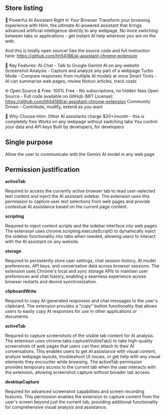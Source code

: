 ## Store listing

🚀 Powerful AI Assistant Right in Your Browser
Transform your browsing experience with Hiim, the ultimate AI-powered assistant that brings advanced artificial intelligence directly to any webpage. No more switching between tabs or applications - get instant AI help wherever you are on the web.

And this is totally open source! See the source code and full instruction here: https://github.com/hh54188/ai-assistant-chrome-extension

🤖 Key Features:
AI Chat - Talk to Google Gemini AI on any website
Screenshot Analysis - Capture and analyze any part of a webpage
Turbo Mode - Compare responses from multiple AI models at once
Smart Tools - AI can summarize web pages, review Notion articles, track costs

🌐 Open Source & Free:
100% Free - No subscriptions, no hidden fees
Open Source - Full code available on GitHub (MIT License): https://github.com/hh54188/ai-assistant-chrome-extension
Community Driven - Contribute, modify, extend as you want

🎯 Why Choose Hiim:
Other AI assistants charge $20+/month - this is completely free
Works on any webpage without switching tabs
You control your data and API keys
Built by developers, for developers

## Single purpose

Allow the user to communicate with the Gemini AI model in any web page

## Permission justification

**activeTab**

Required to access the currently active browser tab to read user-selected text content and inject the AI assistant sidebar. The extension uses this permission to capture user text selections from web pages and provide contextual AI assistance based on the current page content.

**scripting**

Required to inject content scripts and the sidebar interface into web pages. The extension uses chrome.scripting.executeScript() to dynamically inject the sidebar functionality into tabs when needed, allowing users to interact with the AI assistant on any website.

**storage**

Required to persistently store user settings, chat session history, AI model preferences, API keys, and conversation data across browser sessions. The extension uses Chrome's local and sync storage APIs to maintain user preferences and chat history, enabling a seamless experience across browser restarts and device synchronization.

**clipboardWrite**

Required to copy AI-generated responses and chat messages to the user's clipboard. The extension provides a "copy" button functionality that allows users to easily copy AI responses for use in other applications or documents.

**activeTab**

Required to capture screenshots of the visible tab content for AI analysis. The extension uses chrome.tabs.captureVisibleTab() to take high-quality screenshots of web pages that users can then attach to their AI conversations. This enables users to get AI assistance with visual content, analyze webpage layouts, troubleshoot UI issues, or get help with any visual elements they encounter while browsing. The activeTab permission provides temporary access to the current tab when the user interacts with the extension, allowing screenshot capture without broader tab access.

**desktopCapture**

Required for advanced screenshot capabilities and screen recording features. This permission enables the extension to capture content from the user's screen beyond just the current tab, providing additional functionality for comprehensive visual analysis and assistance.

